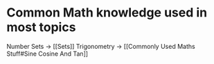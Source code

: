 # Common Math knowledge used in most topics

Number Sets -> [[Sets]]
Trigonometry -> [[Commonly Used Maths Stuff#Sine Cosine And Tan]]